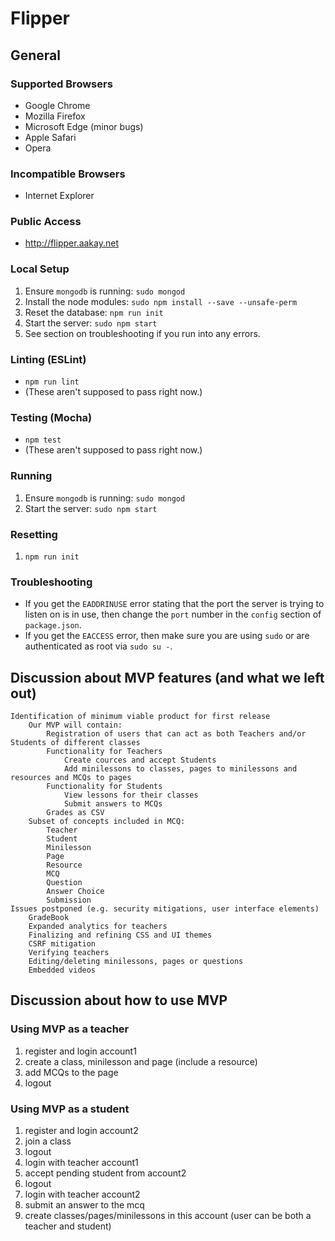 Flipper
=======

## General

### Supported Browsers
- Google Chrome
- Mozilla Firefox
- Microsoft Edge (minor bugs)
- Apple Safari
- Opera

### Incompatible Browsers
- Internet Explorer

### Public Access
- http://flipper.aakay.net

### Local Setup
1. Ensure `mongodb` is running: `sudo mongod`
2. Install the node modules: `sudo npm install --save --unsafe-perm`
3. Reset the database: `npm run init`
4. Start the server: `sudo npm start`
5. See section on troubleshooting if you run into any errors.

### Linting (ESLint)
- `npm run lint`
- (These aren't supposed to pass right now.)

### Testing (Mocha)
- `npm test`
- (These aren't supposed to pass right now.)

### Running
1. Ensure `mongodb` is running: `sudo mongod`
2. Start the server: `sudo npm start`

### Resetting
1. `npm run init`

### Troubleshooting
- If you get the `EADDRINUSE` error stating that the port the server is trying to listen on is in use, then change the `port` number in the `config` section of `package.json`.
- If you get the `EACCESS` error, then make sure you are using `sudo` or are authenticated as root via `sudo su -`.

## Discussion about MVP features (and what we left out)

	Identification of minimum viable product for first release 
		Our MVP will contain: 
			Registration of users that can act as both Teachers and/or Students of different classes
			Functionality for Teachers
				Create cources and accept Students
				Add minilessons to classes, pages to minilessons and resources and MCQs to pages 
			Functionality for Students
				View lessons for their classes
				Submit answers to MCQs
			Grades as CSV
		Subset of concepts included in MCQ:
			Teacher
			Student
			Minilesson
			Page
			Resource
			MCQ
			Question
			Answer Choice
			Submission
	Issues postponed (e.g. security mitigations, user interface elements)
		GradeBook
		Expanded analytics for teachers 
		Finalizing and refining CSS and UI themes
		CSRF mitigation
		Verifying teachers
		Editing/deleting minilessons, pages or questions 
		Embedded videos 

## Discussion about how to use MVP

### Using MVP as a teacher
1. register and login account1
2. create a class, minilesson and page (include a resource)
3. add MCQs to the page 
4. logout

### Using MVP as a student
1. register and login account2
2. join a class
3. logout
4. login with teacher account1
5. accept pending student from account2
6. logout
7. login with teacher account2
8. submit an answer to the mcq
9. create classes/pages/minilessons in this account (user can be both a teacher and student)
